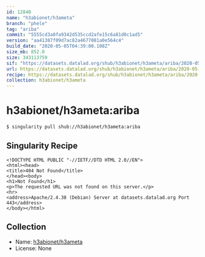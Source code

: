 ```yaml
---
id: 12840
name: "h3abionet/h3ameta"
branch: "phele"
tag: "ariba"
commit: "5555cd3a0fa9342d535ccd2afe15c6a81d0c1ad5"
version: "aa41387f09d7ac82a4677081a0e564c4"
build_date: "2020-05-05T04:39:00.108Z"
size_mb: 852.0
size: 343113759
sif: "https://datasets.datalad.org/shub/h3abionet/h3ameta/ariba/2020-05-05-5555cd3a-aa41387f/aa41387f09d7ac82a4677081a0e564c4.sif"
url: https://datasets.datalad.org/shub/h3abionet/h3ameta/ariba/2020-05-05-5555cd3a-aa41387f/
recipe: https://datasets.datalad.org/shub/h3abionet/h3ameta/ariba/2020-05-05-5555cd3a-aa41387f/Singularity
collection: h3abionet/h3ameta
---
```


# h3abionet/h3ameta:ariba

```bash
$ singularity pull shub://h3abionet/h3ameta:ariba
```

## Singularity Recipe

```singularity
<!DOCTYPE HTML PUBLIC "-//IETF//DTD HTML 2.0//EN">
<html><head>
<title>404 Not Found</title>
</head><body>
<h1>Not Found</h1>
<p>The requested URL was not found on this server.</p>
<hr>
<address>Apache/2.4.38 (Debian) Server at datasets.datalad.org Port 443</address>
</body></html>
```

## Collection

 - Name: [h3abionet/h3ameta](https://github.com/h3abionet/h3ameta)
 - License: None

